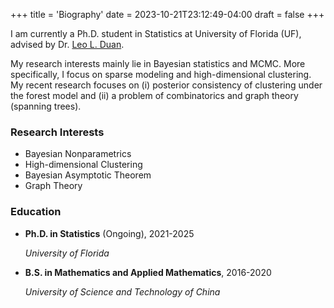 +++
title = 'Biography'
date = 2023-10-21T23:12:49-04:00
draft = false
+++

I am currently a Ph.D. student in Statistics at University of Florida (UF), advised by Dr. [Leo L. Duan](https://leoduan.github.io/).

My research interests mainly lie in Bayesian statistics and MCMC. More specifically, I focus on sparse modeling and high-dimensional clustering. My recent research focuses on (i) posterior consistency of clustering under the forest model and (ii) a problem of combinatorics and graph theory (spanning trees).

### Research Interests

* Bayesian Nonparametrics
* High-dimensional Clustering
* Bayesian Asymptotic Theorem
* Graph Theory

### Education

* **Ph.D. in Statistics** (Ongoing), 2021-2025

  *University of Florida*

* **B.S. in Mathematics and Applied Mathematics**, 2016-2020

  *University of Science and Technology of China*
